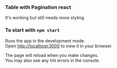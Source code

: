 <h3>Table with Pagination react</h3>

 <p>It's working but still needs more styling</p>
 



### To start with `npm start`

Runs the app in the development mode.\
Open [http://localhost:3000](http://localhost:3000) to view it in your browser.

The page will reload when you make changes.\
You may also see any lint errors in the console.


 <html>                   
 <head>                    
 
  <link rel='stylesheet' href='https://cdnjs.cloudflare.com/ajax/libs/font-awesome/4.7.0/css/font-awesome.min.css'>    
 </head>    
   
  <i class='fa fa-github'></i> 
            
</html>                    
  
